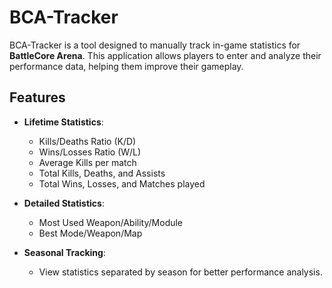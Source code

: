 # BCA-Tracker

BCA-Tracker is a tool designed to manually track in-game statistics for **BattleCore Arena**. This application allows players to enter and analyze their performance data, helping them improve their gameplay.

## Features

- **Lifetime Statistics**:
  - Kills/Deaths Ratio (K/D)
  - Wins/Losses Ratio (W/L)
  - Average Kills per match
  - Total Kills, Deaths, and Assists
  - Total Wins, Losses, and Matches played
  
- **Detailed Statistics**:
  - Most Used Weapon/Ability/Module
  - Best Mode/Weapon/Map

- **Seasonal Tracking**:
  - View statistics separated by season for better performance analysis.
